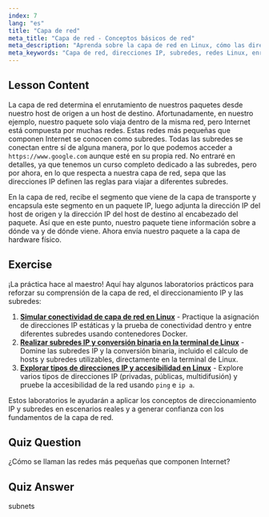 ```yaml
---
index: 7
lang: "es"
title: "Capa de red"
meta_title: "Capa de red - Conceptos básicos de red"
meta_description: "Aprenda sobre la capa de red en Linux, cómo las direcciones IP enrutan paquetes a través de subredes y su papel en la transmisión de datos. ¡Comience su viaje en redes Linux!"
meta_keywords: "Capa de red, direcciones IP, subredes, redes Linux, enrutamiento de paquetes, principiante, tutorial, guía"
---
```


## Lesson Content

La capa de red determina el enrutamiento de nuestros paquetes desde nuestro host de origen a un host de destino. Afortunadamente, en nuestro ejemplo, nuestro paquete solo viaja dentro de la misma red, pero Internet está compuesta por muchas redes. Estas redes más pequeñas que componen Internet se conocen como subredes. Todas las subredes se conectan entre sí de alguna manera, por lo que podemos acceder a `https://www.google.com` aunque esté en su propia red. No entraré en detalles, ya que tenemos un curso completo dedicado a las subredes, pero por ahora, en lo que respecta a nuestra capa de red, sepa que las direcciones IP definen las reglas para viajar a diferentes subredes.

En la capa de red, recibe el segmento que viene de la capa de transporte y encapsula este segmento en un paquete IP, luego adjunta la dirección IP del host de origen y la dirección IP del host de destino al encabezado del paquete. Así que en este punto, nuestro paquete tiene información sobre a dónde va y de dónde viene. Ahora envía nuestro paquete a la capa de hardware físico.

## Exercise

¡La práctica hace al maestro! Aquí hay algunos laboratorios prácticos para reforzar su comprensión de la capa de red, el direccionamiento IP y las subredes:

1. **[Simular conectividad de capa de red en Linux](https://labex.io/es/labs/comptia-simulate-network-layer-connectivity-in-linux-592752)** - Practique la asignación de direcciones IP estáticas y la prueba de conectividad dentro y entre diferentes subredes usando contenedores Docker.
2. **[Realizar subredes IP y conversión binaria en la terminal de Linux](https://labex.io/es/labs/comptia-perform-ip-subnetting-and-binary-conversion-in-the-linux-terminal-592782)** - Domine las subredes IP y la conversión binaria, incluido el cálculo de hosts y subredes utilizables, directamente en la terminal de Linux.
3. **[Explorar tipos de direcciones IP y accesibilidad en Linux](https://labex.io/es/labs/comptia-explore-ip-address-types-and-reachability-in-linux-592780)** - Explore varios tipos de direcciones IP (privadas, públicas, multidifusión) y pruebe la accesibilidad de la red usando `ping` e `ip a`.

Estos laboratorios le ayudarán a aplicar los conceptos de direccionamiento IP y subredes en escenarios reales y a generar confianza con los fundamentos de la capa de red.

## Quiz Question

¿Cómo se llaman las redes más pequeñas que componen Internet?

## Quiz Answer

subnets
